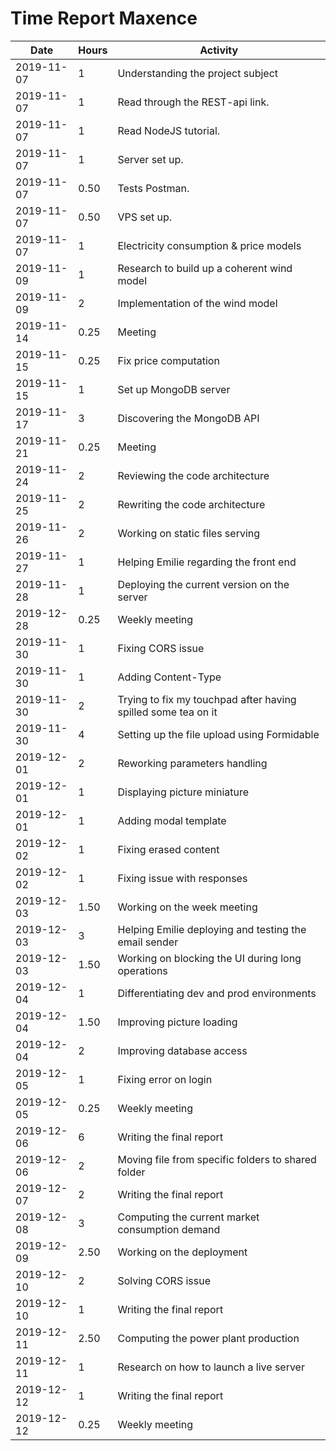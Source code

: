# Time Report Maxence

| Date  |      Hours    | Activity                                                      |
| ----------- | ------- |----------------------------------------------------------------
| 2019-11-07  | 1       | Understanding the project subject                             |
| 2019-11-07  | 1       | Read through the REST-api link.                               |
| 2019-11-07  | 1       | Read NodeJS tutorial.                                         |
| 2019-11-07  | 1       | Server set up.                                                |
| 2019-11-07  | 0.50    | Tests Postman.                                                |
| 2019-11-07  | 0.50    | VPS set up.                                                   |
| 2019-11-07  | 1       | Electricity consumption & price models                        |
| 2019-11-09  | 1       | Research to build up a coherent wind model                    |
| 2019-11-09  | 2       | Implementation of the wind model                              |
| 2019-11-14  | 0.25    | Meeting                                                       |
| 2019-11-15  | 0.25    | Fix price computation                                         |
| 2019-11-15  | 1       | Set up MongoDB server                                         |
| 2019-11-17  | 3       | Discovering the MongoDB API                                   |
| 2019-11-21  | 0.25    | Meeting                                                       |
| 2019-11-24  | 2       | Reviewing the code architecture                               |
| 2019-11-25  | 2       | Rewriting the code architecture                               |
| 2019-11-26  | 2       | Working on static files serving                               |
| 2019-11-27  | 1       | Helping Emilie regarding the front end                        |
| 2019-11-28  | 1       | Deploying the current version on the server                   |
| 2019-12-28  | 0.25    | Weekly meeting                                                |
| 2019-11-30  | 1       | Fixing CORS issue                                             |
| 2019-11-30  | 1       | Adding Content-Type                                           |
| 2019-11-30  | 2       | Trying to fix my touchpad after having spilled some tea on it |
| 2019-11-30  | 4       | Setting up the file upload using Formidable                   |
| 2019-12-01  | 2       | Reworking parameters handling                                 |
| 2019-12-01  | 1       | Displaying picture miniature                                  |
| 2019-12-01  | 1       | Adding modal template                                         |
| 2019-12-02  | 1       | Fixing erased content                                         |
| 2019-12-02  | 1       | Fixing issue with responses                                   |
| 2019-12-03  | 1.50    | Working on the week meeting                                   |
| 2019-12-03  | 3       | Helping Emilie deploying and testing the email sender         |
| 2019-12-03  | 1.50    | Working on blocking the UI during long operations             |
| 2019-12-04  | 1       | Differentiating dev and prod environments                     |
| 2019-12-04  | 1.50    | Improving picture loading                                     |
| 2019-12-04  | 2       | Improving database access                                     |
| 2019-12-05  | 1       | Fixing error on login                                         |
| 2019-12-05  | 0.25    | Weekly meeting                                                |
| 2019-12-06  | 6       | Writing the final report                                      |
| 2019-12-06  | 2       | Moving file from specific folders to shared folder            |
| 2019-12-07  | 2       | Writing the final report                                      |
| 2019-12-08  | 3       | Computing the current market consumption demand               |
| 2019-12-09  | 2.50    | Working on the deployment                                     |
| 2019-12-10  | 2       | Solving CORS issue                                            |
| 2019-12-10  | 1       | Writing the final report                                      |
| 2019-12-11  | 2.50    | Computing the power plant production                          |
| 2019-12-11  | 1       | Research on how to launch a live server                       |
| 2019-12-12  | 1       | Writing the final report                                      |
| 2019-12-12  | 0.25    | Weekly meeting                                                |